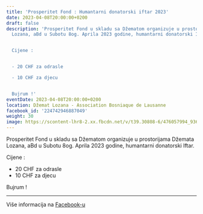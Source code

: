 ```yaml
---
title: 'Prosperitet Fond : Humantarni donatorski iftar 2023'
date: 2023-04-08T20:00:00+0200
draft: false
description: 'Prosperitet Fond u skladu sa Džematom organizuje u prostorijama Džemata
  Lozana, aBd u Subotu 8og. Aprila 2023 godine, humantarni donatorski Iftar.


  Cijene :


  - 20 CHF za odrasle

  - 10 CHF za djecu


  Bujrum !'
eventDate: 2023-04-08T20:00:00+0200
location: Džemat Lozana - Association Bosniaque de Lausanne
facebook_id: '224742946887049'
weight: 30
image: https://scontent-lhr8-2.xx.fbcdn.net/v/t39.30808-6/476057994_936635281930405_1135964331823661885_n.jpg?_nc_cat=106&ccb=1-7&_nc_sid=9e60e4&_nc_ohc=VtZixVcoZB0Q7kNvwHN-G4p&_nc_oc=AdmIQNJFEPsUvuXX9aGlhQ0Mk1SAl_njsMFMZIXqtjv0Fh_Hm5A1xijoQgc4MWPGI9M&_nc_zt=23&_nc_ht=scontent-lhr8-2.xx&edm=ABTKTjYEAAAA&_nc_gid=oAMM-7V05elFDfprMeHp2w&oh=00_AfNbkNkzeqxfuRvYK7_pKZj6jsWBMyJAy6WG3Hg7yRxhRg&oe=684AD67D
---
```


Prosperitet Fond u skladu sa Džematom organizuje u prostorijama Džemata Lozana, aBd u Subotu 8og. Aprila 2023 godine, humantarni donatorski Iftar.

Cijene :

- 20 CHF za odrasle
- 10 CHF za djecu

Bujrum !

---

Više informacija na [Facebook-u](https://facebook.com/events/224742946887049)